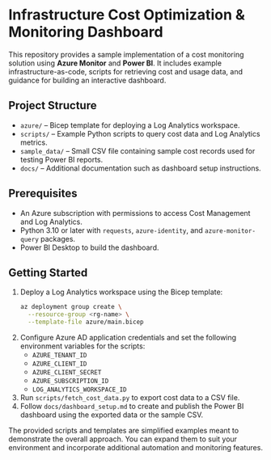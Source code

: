 # Infrastructure Cost Optimization & Monitoring Dashboard

This repository provides a sample implementation of a cost monitoring solution using **Azure Monitor** and **Power BI**. It includes example infrastructure-as-code, scripts for retrieving cost and usage data, and guidance for building an interactive dashboard.

## Project Structure

- `azure/` – Bicep template for deploying a Log Analytics workspace.
- `scripts/` – Example Python scripts to query cost data and Log Analytics metrics.
- `sample_data/` – Small CSV file containing sample cost records used for testing Power BI reports.
- `docs/` – Additional documentation such as dashboard setup instructions.

## Prerequisites

- An Azure subscription with permissions to access Cost Management and Log Analytics.
- Python 3.10 or later with `requests`, `azure-identity`, and `azure-monitor-query` packages.
- Power BI Desktop to build the dashboard.

## Getting Started

1. Deploy a Log Analytics workspace using the Bicep template:
   ```bash
   az deployment group create \
     --resource-group <rg-name> \
     --template-file azure/main.bicep
   ```
2. Configure Azure AD application credentials and set the following environment variables for the scripts:
   - `AZURE_TENANT_ID`
   - `AZURE_CLIENT_ID`
   - `AZURE_CLIENT_SECRET`
   - `AZURE_SUBSCRIPTION_ID`
   - `LOG_ANALYTICS_WORKSPACE_ID`
3. Run `scripts/fetch_cost_data.py` to export cost data to a CSV file.
4. Follow `docs/dashboard_setup.md` to create and publish the Power BI dashboard using the exported data or the sample CSV.

The provided scripts and templates are simplified examples meant to demonstrate the overall approach. You can expand them to suit your environment and incorporate additional automation and monitoring features.
